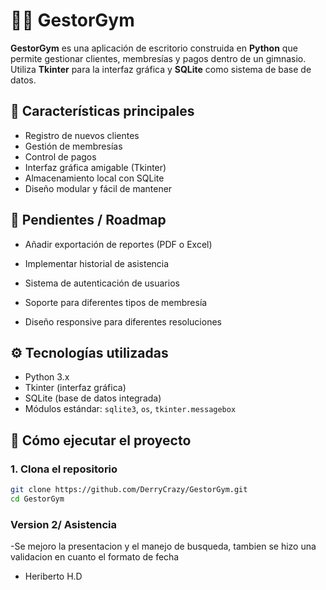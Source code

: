 # 🏋️‍♂️ GestorGym

**GestorGym** es una aplicación de escritorio construida en **Python** que permite gestionar clientes, membresías y pagos dentro de un gimnasio. Utiliza **Tkinter** para la interfaz gráfica y **SQLite** como sistema de base de datos.

## 📌 Características principales

- Registro de nuevos clientes
- Gestión de membresías
- Control de pagos
- Interfaz gráfica amigable (Tkinter)
- Almacenamiento local con SQLite
- Diseño modular y fácil de mantener

## 🔧 Pendientes / Roadmap
- Añadir exportación de reportes (PDF o Excel)

- Implementar historial de asistencia

- Sistema de autenticación de usuarios

- Soporte para diferentes tipos de membresía

- Diseño responsive para diferentes resoluciones

## ⚙️ Tecnologías utilizadas

- Python 3.x
- Tkinter (interfaz gráfica)
- SQLite (base de datos integrada)
- Módulos estándar: `sqlite3`, `os`, `tkinter.messagebox`

## 🚀 Cómo ejecutar el proyecto

### 1. Clona el repositorio

```bash
git clone https://github.com/DerryCrazy/GestorGym.git
cd GestorGym
```


### Version 2/ Asistencia 
-Se mejoro la presentacion y el manejo de busqueda, tambien se hizo una validacion en cuanto el formato de fecha 
- Heriberto H.D